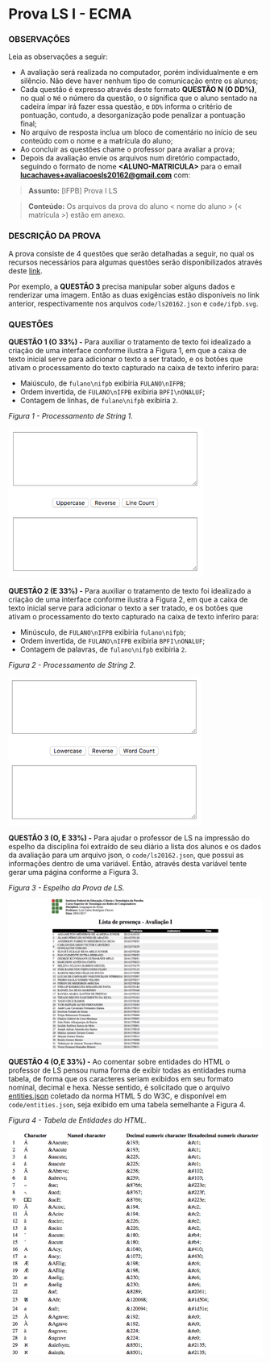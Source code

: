 # Prova LS I - ECMA

### OBSERVAÇÕES

Leia as observações a seguir:

* A avaliação será realizada no computador, porém individualmente e em silêncio. Não deve haver nenhum tipo de comunicação entre os alunos;
* Cada questão é expresso através deste formato **QUESTÃO N (O DD%)**, no qual o `N`é o número da questão, o `O` significa que o aluno sentado na cadeira ímpar irá fazer essa questão, e `DD%` informa o critério de pontuação, contudo, a desorganização pode penalizar a pontuação final;
* No arquivo de resposta inclua um bloco de comentário no início de seu conteúdo com o nome e a matrícula do aluno;
* Ao concluir as questões chame o professor para avaliar a prova;
* Depois da avaliação envie os arquivos num diretório compactado, seguindo o formato de nome **&lt;ALUNO-MATRICULA&gt;** para o email **lucachaves+avaliacoesls20162@gmail.com** com:

> **Assunto:** [IFPB] Prova I LS

> **Conteúdo:** Os arquivos da prova do aluno < nome do aluno > (< matrícula >) estão em anexo.

### DESCRIÇÃO DA PROVA

A prova consiste de 4 questões que serão detalhadas a seguir, no qual os recursos necessários para algumas questões serão disponibilizados através deste [link](https://github.com/ifpb/ls/blob/master/assessment/prova-ecma/code.zip).

Por exemplo, a **QUESTÃO 3** precisa manipular sober alguns dados e renderizar uma imagem. Então as duas exigências estão disponíveis no link anterior, respectivamente nos arquivos `code/ls20162.json` e `code/ifpb.svg`.

### QUESTÕES

**QUESTÃO 1 (O 33%) -** Para auxiliar o tratamento de texto foi idealizado a criação de uma interface conforme ilustra a Figura 1, em que a caixa de texto inicial serve para adicionar o texto a ser tratado, e os botões que ativam o processamento do texto capturado na caixa de texto inferiro para:

  * Maiúsculo, de `fulano\nifpb` exibiria `FULANO\nIFPB`;
  * Ordem invertida, de `FULANO\nIFPB` exibiria `BPFI\nONALUF`;
  * Contagem de linhas, de `fulano\nifpb` exibiria `2`.

*Figura 1 - Processamento de String 1.*

![Processamento de String 1](img/text1.png)

**QUESTÃO 2 (E 33%) -** Para auxiliar o tratamento de texto foi idealizado a criação de uma interface conforme ilustra a Figura 2, em que a caixa de texto inicial serve para adicionar o texto a ser tratado, e os botões que ativam o processamento do texto capturado na caixa de texto inferiro para:

  * Minúsculo, de `FULANO\nIFPB` exibiria `fulano\nifpb`;
  * Ordem invertida, de `FULANO\nIFPB` exibiria `BPFI\nONALUF`;
  * Contagem de palavras, de `fulano\nifpb` exibiria `2`.

*Figura 2 - Processamento de String 2.*

![Processamento de String 2](img/text2.png)

**QUESTÃO 3 (O, E 33%) -** Para ajudar o professor de LS na impressão do espelho da disciplina foi extraído de seu diário a lista dos alunos e os dados da avaliação para um arquivo json, o `code/ls20162.json`, que possui as informações dentro de uma variável. Então, através desta variável tente gerar uma página conforme a Figura 3.

*Figura 3 - Espelho da Prova de LS.*

![Espelho da Prova de LS](img/espelho.png)

**QUESTÃO 4 (O,E 33%) -** Ao comentar sobre entidades do HTML o professor de LS pensou numa forma de exibir todas as entidades numa tabela, de forma que os caracteres seriam exibidos em seu formato nominal, decimal e hexa. Nesse sentido, é solicitado que o arquivo  [entities.json](https://www.w3.org/TR/html5/entities.json) coletado da norma HTML 5 do W3C, e disponível em `code/entities.json`, seja exibido em uma tabela semelhante a Figura 4.

*Figura 4 - Tabela de Entidades do HTML.*

![Tabela de Entidades do HTML](img/entities.png)
